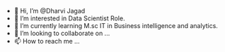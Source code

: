 - 👋 Hi, I’m @Dharvi Jagad
- 👀 I’m interested in Data Scientist Role.
- 🌱 I’m currently learning M.sc IT in Business intelligence and analytics.
- 💞️ I’m looking to collaborate on ...
- 📫 How to reach me ...

<!---
Dharvi2101/Dharvi2101 is a ✨ special ✨ repository because its `README.md` (this file) appears on your GitHub profile.
You can click the Preview link to take a look at your changes.
--->
